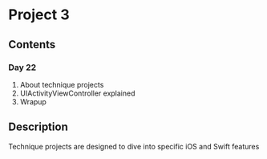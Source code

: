 # Project 3

## Contents 

### Day 22
1.  About technique projects
2. UIActivityViewController explained
3. Wrapup

## Description
Technique projects are designed to dive into specific iOS and Swift features
